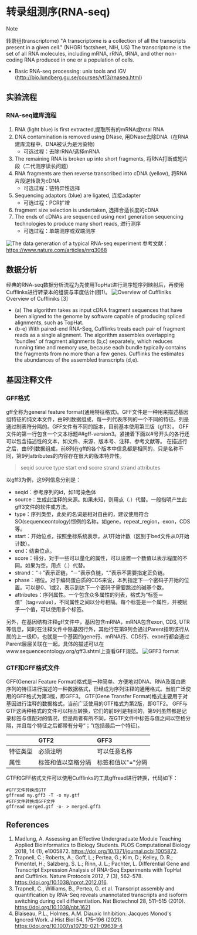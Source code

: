 # 转录组测序(RNA-seq)

> [!NOTE]
> 转录组(transcriptome)
> "A transcriptome is a collection of all the transcripts present in a given cell." (NHGRI factsheet, NIH, US)
> The transcriptome is the set of all RNA molecules, including mRNA, rRNA, tRNA, and other non-coding RNA produced in one or a population of cells.

* Basic RNA-seq processing: unix tools and IGV (http://bio.lundberg.gu.se/courses/vt13/rnaseq.html)

## 实验流程
### RNA-seq建库流程
1. RNA (light blue) is first extracted,提取所有的mRNA或total RNA
2. DNA contamination is removed using DNase, 用DNase去除DNA（在RNA建库流程中，DNA被认为是污染物）
    * 可选过程：去除rRNA/选择mRNA
3. The remaining RNA is broken up into short fragments, 将RNA打断成短片段（二代测序读长问题）
4. RNA fragments are then reverse transcribed into cDNA (yellow), 将RNA片段逆转录为cDNA
    * 可选过程：链特异性选择
5. Sequencing adaptors (blue) are ligated, 连接adapter 
    * 可选过程：PCR扩增
6. fragment size selection is undertaken, 选择合适长度的cDNA
7. The ends of cDNAs are sequenced using next generation sequencing technologies to produce many short reads, 进行测序
    * 可选过程：单端测序或双端测序

![The data generation of a typical RNA-seq experiment](http://www.ligene.cn/images/book/RNA-seq-library.png)
参考文献：https://www.nature.com/articles/nrg3068

## 数据分析 
经典的RNA-seq数据分析流程为先使用TopHat进行测序短序列映射后，再使用Cufflinks进行转录本的组装与丰度估计(图1)。
![Overview of Cuffliniks](http://www.ligene.cn/images/book/Cufflinks-pipeline.png)
Overview of Cuffliniks [3]
* (a) The algorithm takes as input cDNA fragment sequences that have been aligned to the genome by software capable of producing spliced alignments, such as TopHat.
* (b-e) With paired-end RNA-Seq, Cufflinks treats each pair of fragment reads as a single alignment. The algorithm assembles overlapping 'bundles' of fragment alignments (b,c) separately, which reduces running time and memory use, because each bundle typically contains the fragments from no more than a few genes. Cufflinks the estimates the abundances of the assembled transcripts (d,e).

## 基因注释文件

### GFF格式
gff全称为general feature format(通用特征格式)。GFF文件是一种用来描述基因组特征的纯文本文件，由9列数据组成，每一列代表序列的一个不同的特征。列是通过制表符分隔的。GFF文件有不同的版本，目前基本使用第三版（gff3）。
GFF文件的第一行包含一个文本标题##gff-version3。紧接着下面以#号开头的各行还可以包含描述性的文本，如文件、来源、版本号、注释、参考文献等。
在描述行之后，由9列数据组成，前8列在gff的各个版本中信息都是相同的，只是名称不同，第9列attributes的内容存在很大的版本特异性。
> seqid source type start end score strand strand attributes

以gff3为例，这9列信息分别是：
* seqid：参考序列的id，如1号染色体
* source：生成此注释的来源。如果未知，则用点（.）代替。一般指明产生此gff3文件的软件或方法。
* type：序列类型，此处的名词是相对自由的，建议使用符合SO(sequenceontology)惯例的名称，如gene，repeat_region，exon，CDS等。
* start：开始位点，按照坐标系统表示，从1开始计数（区别于bed文件从0开始计数）。
* end：结束位点。
* score：得分，对于一些可以量化的属性，可以设置一个数值以表示程度的不同。如果为空，用点（.）代替。
* strand：“＋”表示正链，“－”表示负链，“.”表示不需要指定正负链。
* phase：相位。对于编码蛋白质的CDS来说，本列指定下一个密码子开始的位置。可以是0、1或2，表示到达下一个密码子需要跳过的碱基个数。
* attributes：序列属性。一个包含众多属性的列表，格式为“标签＝值”（tag=value），不同属性之间以分号相隔。每个标签是一个属性，并被赋予一个值，可以使用多个标签。

另外，在基因结构注释gff文件中，基因包含mRNA，mRNA包含exon, CDS, UTR等信息，同时在注释文件中除基因行外，其他行在第9列会通过Parent指明该行从属的上一级ID，也就是一个基因的gene行、mRNA行、CDS行、exon行都会通过Parent层层关联在一起。具体的描述可以在www.sequenceontology.org/gff3.shtml上查看GFF规范。
![GFF3 format](http://www.ligene.cn/images/book/GFF3.png)

### GTF和GFF格式文件
GFF(General Feature Format)格式是一种简单、方便地对DNA、RNA及蛋白质序列的特征进行描述的一种数据格式，已经成为序列注释的通用格式。当前广泛使用的GFF格式为第3版，即GFF3。
GTF(Gene Transfer Format)格式主要用于对基因进行注释的数据格式，当前广泛使用的GTF格式为第2版，即GTF2。
GFF与GTF这两种格式的文件可以相互转换，它们的前8列是相同的，第9列虽然都是记录标签与值配对的情况，但是两者有所不同，在GTF文件中标签与值之间以空格分隔，并且每个特征之后都带有分号“；”(包括最后一个特征)。

| |GTF2|GFF3|
|:---|:---|:---|
|特征类型|必须注明|可以任意名称|
|属性|标签和值以空格分隔|标签和值以"="分隔|

GTF和GFF格式文件可以使用Cufflinks的工具gffread进行转换，代码如下：
```
#GFF文件转换成GTF
gffread my.gff3 -T -o my.gtf 
#GTF文件转换成GFF文件
gffread merged.gtf -o- > merged.gff3
```

## References
1. Madlung, A. Assessing an Effective Undergraduate Module Teaching Applied Bioinformatics to Biology Students. PLOS Computational Biology 2018, 14 (1), e1005872. https://doi.org/10.1371/journal.pcbi.1005872.
2. Trapnell, C.; Roberts, A.; Goff, L.; Pertea, G.; Kim, D.; Kelley, D. R.; Pimentel, H.; Salzberg, S. L.; Rinn, J. L.; Pachter, L. Differential Gene and Transcript Expression Analysis of RNA-Seq Experiments with TopHat and Cufflinks. Nature Protocols 2012, 7 (3), 562–578. https://doi.org/10.1038/nprot.2012.016.
3. Trapnell, C., Williams, B., Pertea, G. et al. Transcript assembly and quantification by RNA-Seq reveals unannotated transcripts and isoform switching during cell differentiation. Nat Biotechnol 28, 511–515 (2010). https://doi.org/10.1038/nbt.1621
4. Blaiseau, P.L., Holmes, A.M. Diauxic Inhibition: Jacques Monod's Ignored Work. J Hist Biol 54, 175–196 (2021). https://doi.org/10.1007/s10739-021-09639-4